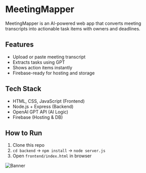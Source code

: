 # MeetingMapper

MeetingMapper is an AI-powered web app that converts meeting transcripts into actionable task items with owners and deadlines.

## Features

- Upload or paste meeting transcript
- Extracts tasks using GPT
- Shows action items instantly
- Firebase-ready for hosting and storage

## Tech Stack

- HTML, CSS, JavaScript (Frontend)
- Node.js + Express (Backend)
- OpenAI GPT API (AI Logic)
- Firebase (Hosting & DB)

## How to Run

1. Clone this repo
2. `cd backend` → `npm install` → `node server.js`
3. Open `frontend/index.html` in browser

![Banner](https://raw.githubusercontent.com/MohammedAshikM3003/MeetingMapper/main/assets/banner.png)